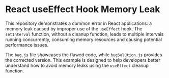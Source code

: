 # React useEffect Hook Memory Leak

This repository demonstrates a common error in React applications: a memory leak caused by improper use of the `useEffect` hook.  The `setInterval` function, without a cleanup function, leads to multiple intervals running concurrently, consuming memory resources and causing potential performance issues.

The `bug.js` file showcases the flawed code, while `bugSolution.js` provides the corrected version.  This example is designed to help developers better understand how to avoid memory leaks using the `useEffect` cleanup function.